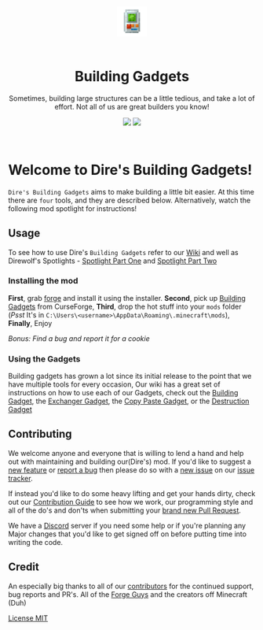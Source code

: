<p align="center" style="padding: 3em;"><img width="60" src="https://github.com/Direwolf20-MC/BuildingGadgets/blob/master/src/main/resources/buildinggadgets_logo.png?raw=true" /></p>
<h1 align="center" style="margin-top: 20px; border-bottom: 0;">Building Gadgets</h1>
<p align="center">Sometimes, building large structures can be a little tedious, and take a lot of effort. Not all of us are great builders you know!
</p>
<p align="center">
    <a href="https://minecraft.curseforge.com/projects/building-gadgets"><img src="http://cf.way2muchnoise.eu/full_298187_downloads.svg" /></a>
    <a href="https://minecraft.curseforge.com/projects/building-gadgets"><img src="http://cf.way2muchnoise.eu/versions/298187.svg" /></a>
</p>

<p data-comment="this fakes a line break">&zwnj;</p>

# Welcome to Dire's Building Gadgets!

`Dire's Building Gadgets` aims to make building a little bit easier. At this time there are `four` tools, and they are described below. Alternatively, watch the following mod spotlight for instructions!

## Usage
To see how to use Dire's `Building Gadgets` refer to our [Wiki](https://github.com/Direwolf20-MC/BuildingGadgets/wiki) and well as Direwolf's Spotlights - [Spotlight Part One](https://youtu.be/D4Ib4h7aTSk) and [Spotlight Part Two](https://youtu.be/JS1Xx_kwQQ0)

### Installing the mod
**First**, grab [forge](https://files.minecraftforge.net) and install it using the installer. **Second**, pick up [Building Gadgets](https://minecraft.curseforge.com/projects/building-gadgets) from CurseForge, **Third**, drop the hot stuff into your `mods` folder (*Psst* It's in `C:\Users\<username>\AppData\Roaming\.minecraft\mods`), **Finally**, Enjoy

*Bonus: Find a bug and report it for a cookie*

### Using the Gadgets
Building gadgets has grown a lot since its initial release to the point that we have multiple tools for every occasion, Our wiki has a great set of instructions on how to use each of our Gadgets, check out the [Building Gadget](https://github.com/Direwolf20-MC/BuildingGadgets/wiki/Building-Gadget), the [Exchanger Gadget](https://github.com/Direwolf20-MC/BuildingGadgets/wiki/Exchanger-Gadget), the [Copy Paste Gadget](https://github.com/Direwolf20-MC/BuildingGadgets/wiki/Copy-Paste-Gadget), or the [Destruction Gadget](https://github.com/Direwolf20-MC/BuildingGadgets/wiki/Destruction-Gadget)

## Contributing
We welcome anyone and everyone that is willing to lend a hand and help out with maintaining and building our(Dire's) mod. If you'd like to suggest a [new feature](https://github.com/Direwolf20-MC/BuildingGadgets/issues/new?template=feature-request.md) or [report a bug](https://github.com/Direwolf20-MC/BuildingGadgets/issues/new?template=bug-report.md) then please do so with a [new issue](https://github.com/Direwolf20-MC/BuildingGadgets/issues/new) on our [issue tracker](https://github.com/Direwolf20-MC/BuildingGadgets/issues).

If instead you'd like to do some heavy lifting and get your hands dirty, check out our [Contribution Guide](https://github.com/Direwolf20-MC/BuildingGadgets/blob/master/CONTRIBUTION.md) to see how we work, our programming style and all of the do's and don'ts when submitting your [brand new Pull Request](https://github.com/Direwolf20-MC/BuildingGadgets/compare).

We have a [Discord](https://discord.gg/qqUUtu3) server if you need some help or if you're planning any Major changes that you'd like to get signed off on before putting time into writing the code.

## Credit
An especially big thanks to all of our [contributors](https://github.com/Direwolf20-MC/BuildingGadgets/graphs/contributors) for the continued support, bug reports and PR's. All of the [Forge Guys](https://github.com/orgs/MinecraftForge/people) and the creators off Minecraft (Duh)

[License MIT](License.md)
